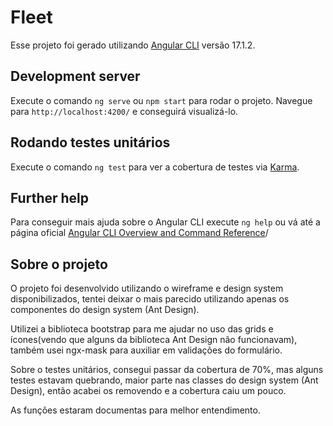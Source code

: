 # Fleet

Esse projeto foi gerado utilizando [Angular CLI](https://github.com/angular/angular-cli) versão 17.1.2.

## Development server

Execute o comando `ng serve` ou `npm start` para rodar o projeto. Navegue para `http://localhost:4200/` e conseguirá visualizá-lo.

## Rodando testes unitários

Execute o comando `ng test` para ver a cobertura de testes via [Karma](https://karma-runner.github.io).

## Further help

Para conseguir mais ajuda sobre o Angular CLI execute `ng help` ou vá até a página oficial [Angular CLI Overview and Command Reference](https://angular.io/cli)/

## Sobre o projeto

O projeto foi desenvolvido utilizando o wireframe e design system disponibilizados, tentei deixar o mais parecido utilizando apenas os componentes do design system (Ant Design).

Utilizei a biblioteca bootstrap para me ajudar no uso das grids e ícones(vendo que alguns da biblioteca Ant Design não funcionavam), também usei ngx-mask para auxiliar em validações do formulário.

Sobre o testes unitários, consegui passar da cobertura de 70%, mas alguns testes estavam quebrando, maior parte nas classes do design system (Ant Design), então acabei os removendo e a cobertura caiu um pouco.

As funções estaram documentas para melhor entendimento.